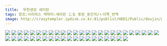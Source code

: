 ```yaml
---
title:  무한생성 세이란
tags: 장르:시리어스 캐릭터:세이란 じる 동방_동인지/ㄴ이쪽_번역
image: http://crazytempler.ipdisk.co.kr:81/publist/HDD1/Public/doujin/ghap/5869/001.jpg
---
```

<img src="http://crazytempler.ipdisk.co.kr:81/publist/HDD1/Public/doujin/ghap/5869/001.jpg">
<img src="http://crazytempler.ipdisk.co.kr:81/publist/HDD1/Public/doujin/ghap/5869/002.jpg">
<img src="http://crazytempler.ipdisk.co.kr:81/publist/HDD1/Public/doujin/ghap/5869/003.jpg">
<img src="http://crazytempler.ipdisk.co.kr:81/publist/HDD1/Public/doujin/ghap/5869/004.jpg">
<img src="http://crazytempler.ipdisk.co.kr:81/publist/HDD1/Public/doujin/ghap/5869/005.jpg">
<img src="http://crazytempler.ipdisk.co.kr:81/publist/HDD1/Public/doujin/ghap/5869/006.jpg">
<img src="http://crazytempler.ipdisk.co.kr:81/publist/HDD1/Public/doujin/ghap/5869/007.jpg">
<img src="http://crazytempler.ipdisk.co.kr:81/publist/HDD1/Public/doujin/ghap/5869/008.jpg">
<img src="http://crazytempler.ipdisk.co.kr:81/publist/HDD1/Public/doujin/ghap/5869/009.jpg">
<img src="http://crazytempler.ipdisk.co.kr:81/publist/HDD1/Public/doujin/ghap/5869/010.jpg">
<img src="http://crazytempler.ipdisk.co.kr:81/publist/HDD1/Public/doujin/ghap/5869/011.jpg">
<img src="http://crazytempler.ipdisk.co.kr:81/publist/HDD1/Public/doujin/ghap/5869/012.jpg">
<img src="http://crazytempler.ipdisk.co.kr:81/publist/HDD1/Public/doujin/ghap/5869/013.jpg">
<img src="http://crazytempler.ipdisk.co.kr:81/publist/HDD1/Public/doujin/ghap/5869/014.jpg">
<img src="http://crazytempler.ipdisk.co.kr:81/publist/HDD1/Public/doujin/ghap/5869/015.jpg">
<img src="http://crazytempler.ipdisk.co.kr:81/publist/HDD1/Public/doujin/ghap/5869/016.jpg">
<img src="http://crazytempler.ipdisk.co.kr:81/publist/HDD1/Public/doujin/ghap/5869/017.jpg">
<img src="http://crazytempler.ipdisk.co.kr:81/publist/HDD1/Public/doujin/ghap/5869/018.jpg">
<img src="http://crazytempler.ipdisk.co.kr:81/publist/HDD1/Public/doujin/ghap/5869/019.jpg">
<img src="http://crazytempler.ipdisk.co.kr:81/publist/HDD1/Public/doujin/ghap/5869/020.jpg">
<img src="http://crazytempler.ipdisk.co.kr:81/publist/HDD1/Public/doujin/ghap/5869/021.jpg">
<img src="http://crazytempler.ipdisk.co.kr:81/publist/HDD1/Public/doujin/ghap/5869/022.jpg">
<img src="http://crazytempler.ipdisk.co.kr:81/publist/HDD1/Public/doujin/ghap/5869/023.jpg">
<img src="http://crazytempler.ipdisk.co.kr:81/publist/HDD1/Public/doujin/ghap/5869/024.jpg">
<img src="http://crazytempler.ipdisk.co.kr:81/publist/HDD1/Public/doujin/ghap/5869/025.jpg">
<img src="http://crazytempler.ipdisk.co.kr:81/publist/HDD1/Public/doujin/ghap/5869/026.jpg">
<img src="http://crazytempler.ipdisk.co.kr:81/publist/HDD1/Public/doujin/ghap/5869/027.jpg">
<img src="http://crazytempler.ipdisk.co.kr:81/publist/HDD1/Public/doujin/ghap/5869/028.jpg">
<img src="http://crazytempler.ipdisk.co.kr:81/publist/HDD1/Public/doujin/ghap/5869/029.jpg">
<img src="http://crazytempler.ipdisk.co.kr:81/publist/HDD1/Public/doujin/ghap/5869/030.jpg">
<img src="http://crazytempler.ipdisk.co.kr:81/publist/HDD1/Public/doujin/ghap/5869/031.jpg">
<img src="http://crazytempler.ipdisk.co.kr:81/publist/HDD1/Public/doujin/ghap/5869/032.jpg">
<img src="http://crazytempler.ipdisk.co.kr:81/publist/HDD1/Public/doujin/ghap/5869/033.jpg">
<img src="http://crazytempler.ipdisk.co.kr:81/publist/HDD1/Public/doujin/ghap/5869/034.jpg">
<img src="http://crazytempler.ipdisk.co.kr:81/publist/HDD1/Public/doujin/ghap/5869/035.jpg">
<img src="http://crazytempler.ipdisk.co.kr:81/publist/HDD1/Public/doujin/ghap/5869/036.jpg">
<img src="http://crazytempler.ipdisk.co.kr:81/publist/HDD1/Public/doujin/ghap/5869/037.jpg">
<img src="http://crazytempler.ipdisk.co.kr:81/publist/HDD1/Public/doujin/ghap/5869/038.jpg">
<img src="http://crazytempler.ipdisk.co.kr:81/publist/HDD1/Public/doujin/ghap/5869/039.jpg">
<img src="http://crazytempler.ipdisk.co.kr:81/publist/HDD1/Public/doujin/ghap/5869/040.jpg">
<img src="http://crazytempler.ipdisk.co.kr:81/publist/HDD1/Public/doujin/ghap/5869/041.jpg">
<img src="http://crazytempler.ipdisk.co.kr:81/publist/HDD1/Public/doujin/ghap/5869/042.jpg">
<img src="http://crazytempler.ipdisk.co.kr:81/publist/HDD1/Public/doujin/ghap/5869/043.jpg">
<img src="http://crazytempler.ipdisk.co.kr:81/publist/HDD1/Public/doujin/ghap/5869/044.jpg">
<img src="http://crazytempler.ipdisk.co.kr:81/publist/HDD1/Public/doujin/ghap/5869/045.jpg">
